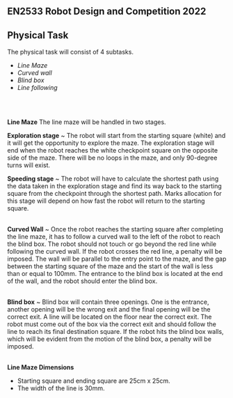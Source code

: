 ﻿

## EN2533 Robot Design and Competition 2022

## Physical Task

The physical task will consist of 4 subtasks.
- *Line Maze*
- *Curved wall*
- *Blind box*
- *Line following*
</br>
</br>


**Line Maze**
The line maze will be handled in two stages.

**Exploration stage**
~ The robot will start from the starting square (white) and it will get the opportunity to explore the maze. The exploration stage will end when the robot reaches the white checkpoint square on the opposite side of the maze. There will be no loops in the maze, and only 90-degree turns will exist.

**Speeding stage**
~ The robot will have to calculate the shortest path using the data taken in the exploration stage and find its way back to the starting square from the checkpoint through the shortest path. Marks allocation for this stage will depend on how fast the robot will return to the starting square.
</br>
</br>

**Curved Wall**
~ Once the robot reaches the starting square after completing the line maze, it has to follow a curved wall to the left of the robot to reach the blind box. The robot should not touch or go beyond the red line while following the curved wall. If the robot crosses the red line, a penalty will be imposed. The wall will be parallel to the entry point to the maze, and the gap between the starting square of the maze and the start of the wall is less than or equal to 100mm. The entrance to the blind box is located at the end of the wall, and the robot should enter the blind box.
</br>
</br>

**Blind box**
~ Blind box will contain three openings. One is the entrance, another opening will be the wrong exit and the final opening will be the correct exit. A line will be located on the floor near the correct exit. The robot must come out of the box via the correct exit and should follow the line to reach its final destination square. If the robot hits the blind box walls, which will be evident from the motion of the blind box, a penalty will be imposed.
</br>
</br>

**Line Maze Dimensions**
- Starting square and ending square are 25cm x 25cm.
- The width of the line is 30mm.

